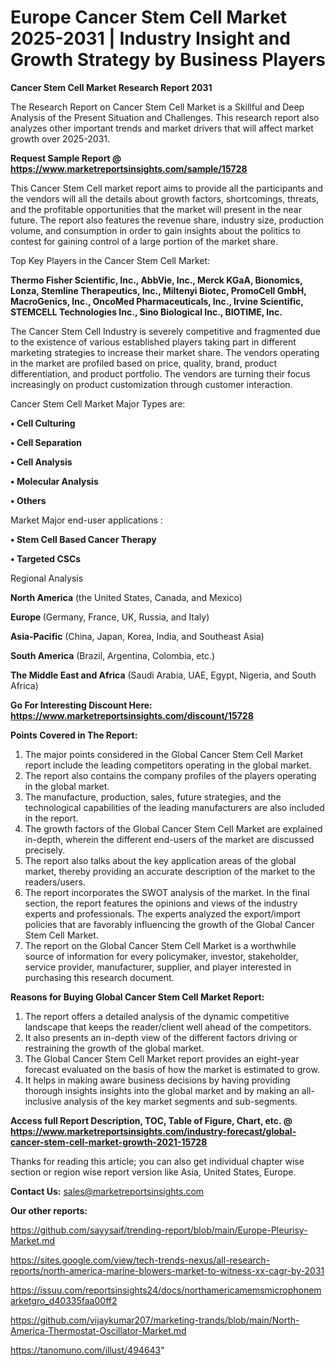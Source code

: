 # Europe Cancer Stem Cell Market 2025-2031 | Industry Insight and Growth Strategy by Business Players

<strong>Cancer Stem Cell Market Research Report 2031</strong>

The Research Report on Cancer Stem Cell Market is a Skillful and Deep Analysis of the Present Situation and Challenges. This research report also analyzes other important trends and market drivers that will affect market growth over 2025-2031.

<strong>Request Sample Report @ <a href=https://www.marketreportsinsights.com/sample/15728>https://www.marketreportsinsights.com/sample/15728</a></strong>

This Cancer Stem Cell market report aims to provide all the participants and the vendors will all the details about growth factors, shortcomings, threats, and the profitable opportunities that the market will present in the near future. The report also features the revenue share, industry size, production volume, and consumption in order to gain insights about the politics to contest for gaining control of a large portion of the market share.

Top Key Players in the Cancer Stem Cell Market:

<strong>Thermo Fisher Scientific, Inc., AbbVie, Inc., Merck KGaA, Bionomics, Lonza, Stemline Therapeutics, Inc., Miltenyi Biotec, PromoCell GmbH, MacroGenics, Inc., OncoMed Pharmaceuticals, Inc., Irvine Scientific, STEMCELL Technologies Inc., Sino Biological Inc., BIOTIME, Inc.</strong>

The Cancer Stem Cell Industry is severely competitive and fragmented due to the existence of various established players taking part in different marketing strategies to increase their market share. The vendors operating in the market are profiled based on price, quality, brand, product differentiation, and product portfolio. The vendors are turning their focus increasingly on product customization through customer interaction.

Cancer Stem Cell Market Major Types are:

<strong>• Cell Culturing

• Cell Separation

• Cell Analysis

• Molecular Analysis

• Others</strong>

Market Major end-user applications :

<strong>• Stem Cell Based Cancer Therapy

• Targeted CSCs</strong>

Regional Analysis

</u><strong><b>North America</b></strong> (the United States, Canada, and Mexico)

<strong><b>Europe </b></strong>(Germany, France, UK, Russia, and Italy)

<strong><b>Asia-Pacific</b></strong> (China, Japan, Korea, India, and Southeast Asia)

<strong><b>South America</b></strong> (Brazil, Argentina, Colombia, etc.)

<strong><b>The Middle East and Africa</b></strong> (Saudi Arabia, UAE, Egypt, Nigeria, and South Africa)

<strong>Go For Interesting Discount Here: <a href=https://www.marketreportsinsights.com/discount/15728>https://www.marketreportsinsights.com/discount/15728</a></strong>

<strong>Points Covered in The Report:</strong>
<ol>
  <li>The major points considered in the Global Cancer Stem Cell Market report include the leading competitors operating in the global market.</li>
  <li>The report also contains the company profiles of the players operating in the global market.</li>
  <li>The manufacture, production, sales, future strategies, and the technological capabilities of the leading manufacturers are also included in the report.</li>
  <li>The growth factors of the Global Cancer Stem Cell Market are explained in-depth, wherein the different end-users of the market are discussed precisely.</li>
  <li>The report also talks about the key application areas of the global market, thereby providing an accurate description of the market to the readers/users.</li>
  <li>The report incorporates the SWOT analysis of the market. In the final section, the report features the opinions and views of the industry experts and professionals. The experts analyzed the export/import policies that are favorably influencing the growth of the Global Cancer Stem Cell Market.</li>
  <li>The report on the Global Cancer Stem Cell Market is a worthwhile source of information for every policymaker, investor, stakeholder, service provider, manufacturer, supplier, and player interested in purchasing this research document.</li>
</ol>
<strong>Reasons for Buying Global Cancer Stem Cell Market Report:</strong>

<ol>
  <li>The report offers a detailed analysis of the dynamic competitive landscape that keeps the reader/client well ahead of the competitors.</li>
  <li>It also presents an in-depth view of the different factors driving or restraining the growth of the global market.</li>
  <li>The Global Cancer Stem Cell Market report provides an eight-year forecast evaluated on the basis of how the market is estimated to grow.</li>
  <li>It helps in making aware business decisions by having providing thorough insights insights into the global market and by making an all-inclusive analysis of the key market segments and sub-segments.</li>
</ol>
<strong>Access full Report Description, TOC, Table of Figure, Chart, etc. @ <a href=https://www.marketreportsinsights.com/industry-forecast/global-cancer-stem-cell-market-growth-2021-15728>https://www.marketreportsinsights.com/industry-forecast/global-cancer-stem-cell-market-growth-2021-15728</a></strong>


Thanks for reading this article; you can also get individual chapter wise section or region wise report version like Asia, United States, Europe.

<strong>Contact Us:</strong>
sales@marketreportsinsights.com

<strong>Our other reports:</strong>

<a href=https://github.com/sayysaif/trending-report/blob/main/Europe-Pleurisy-Market.md>https://github.com/sayysaif/trending-report/blob/main/Europe-Pleurisy-Market.md</a>

<a href=https://sites.google.com/view/tech-trends-nexus/all-research-reports/north-america-marine-blowers-market-to-witness-xx-cagr-by-2031>https://sites.google.com/view/tech-trends-nexus/all-research-reports/north-america-marine-blowers-market-to-witness-xx-cagr-by-2031</a>

<a href=https://issuu.com/reportsinsights24/docs/northamericamemsmicrophonemarketgro_d40335faa00ff2>https://issuu.com/reportsinsights24/docs/northamericamemsmicrophonemarketgro_d40335faa00ff2</a>

<a href=https://github.com/vijaykumar207/marketing-trands/blob/main/North-America-Thermostat-Oscillator-Market.md>https://github.com/vijaykumar207/marketing-trands/blob/main/North-America-Thermostat-Oscillator-Market.md</a>

<a href=https://tanomuno.com/illust/494643>https://tanomuno.com/illust/494643</a>"
